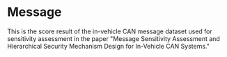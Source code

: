 # Message
This is the score result of the in-vehicle CAN message dataset used for sensitivity assessment in the paper "Message Sensitivity Assessment and Hierarchical Security Mechanism Design for In-Vehicle CAN Systems."
